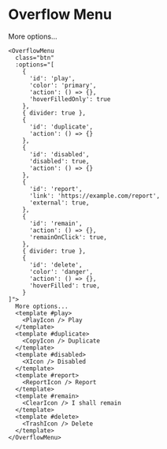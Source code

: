 # Overflow Menu
<DemoContainer>
  <OverflowMenu :options="[
  {
    'id': 'play',
    'color': 'primary',
    'action': () => {},
    'hoverFilledOnly': true
  },
  { divider: true },
  {
    'id': 'duplicate',
    'action': () => {}
  },
  {
    'id': 'disabled',
    'disabled': true,
    'action': () => {}
  },
  {
    'id': 'report',
    'link': 'https://example.com/report',
    'external': true,
  },
  {
    'id': 'remain',
    'action': () => {},
    'remainOnClick': true,
  },
  { divider: true },
  {
    'id': 'delete',
    'color': 'danger',
    'action': () => {},
    'hoverFilled': true,
  }
]" class="btn">
    More options...
    <template #play>
      <PlayIcon /> Play
    </template>
    <template #duplicate>
      <CopyIcon /> Duplicate
    </template>
    <template #disabled>
      <XIcon /> Disabled
    </template>
    <template #report>
      <ReportIcon /> Report
    </template>
    <template #remain>
      <ClearIcon /> I shall remain
    </template>
    <template #delete>
      <TrashIcon /> Delete
    </template>
  </OverflowMenu>
</DemoContainer>

```vue
<OverflowMenu
  class="btn"
  :options="[
    {
      'id': 'play',
      'color': 'primary',
      'action': () => {},
      'hoverFilledOnly': true
    },
    { divider: true },
    {
      'id': 'duplicate',
      'action': () => {}
    },
    {
      'id': 'disabled',
      'disabled': true,
      'action': () => {}
    },
    {
      'id': 'report',
      'link': 'https://example.com/report',
      'external': true,
    },
    {
      'id': 'remain',
      'action': () => {},
      'remainOnClick': true,
    },
    { divider: true },
    {
      'id': 'delete',
      'color': 'danger',
      'action': () => {},
      'hoverFilled': true,
    }
]">
  More options...
  <template #play>
    <PlayIcon /> Play
  </template>
  <template #duplicate>
    <CopyIcon /> Duplicate
  </template>
  <template #disabled>
    <XIcon /> Disabled
  </template>
  <template #report>
    <ReportIcon /> Report
  </template>
  <template #remain>
    <ClearIcon /> I shall remain
  </template>
  <template #delete>
    <TrashIcon /> Delete
  </template>
</OverflowMenu>
```
